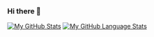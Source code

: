 ### Hi there 👋

[![My GitHub Stats](https://github-readme-stats.vercel.app/api/?username=bamartinezd&count_private=true&showicons=true)]()
[![My GitHub Language Stats](https://github-readme-stats.vercel.app/api/top-langs/?username=bamartinezd&langs_count=5)]()


<!--
**bamartinezd/bamartinezd** is a ✨ _special_ ✨ repository because its `README.md` (this file) appears on your GitHub profile.

Here are some ideas to get you started:

- 🔭 I’m currently working on ...
- 🌱 I’m currently learning ...
- 👯 I’m looking to collaborate on ...
- 🤔 I’m looking for help with ...
- 💬 Ask me about ...
- 📫 How to reach me: ...
- 😄 Pronouns: ...
- ⚡ Fun fact: ...
-->
